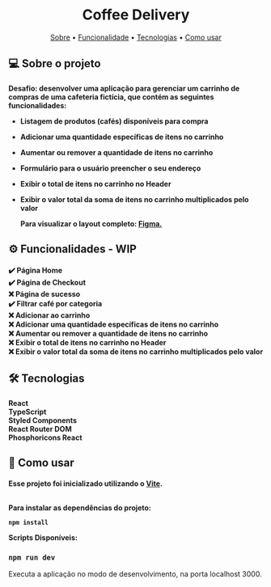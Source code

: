 ## <h1 align="center"> Coffee Delivery </h1>

<p align="center">
  <a href="#-sobre-o-projeto">Sobre</a> •
  <a href="#-funcionalidade">Funcionalidade</a> •
  <a href="#-tecnologias">Tecnologias</a> •
  <a href="#-como-usar">Como usar </a>
</p>

## 💻 Sobre o projeto

<h4>
  Desafio: desenvolver uma aplicação para gerenciar um carrinho de compras de uma cafeteria fictícia, que contém as seguintes funcionalidades:

- Listagem de produtos (cafés) disponíveis para compra
- Adicionar uma quantidade específicas de itens no carrinho
- Aumentar ou remover a quantidade de itens no carrinho
- Formulário para o usuário preencher o seu endereço
- Exibir o total de itens no carrinho no Header
- Exibir o valor total da soma de itens no carrinho multiplicados pelo valor

  Para visualizar o layout completo: <a href="https://www.figma.com/file/gJR0YyOD2UgHcjFde1WS2S/Coffee-Delivery-(Copy)"> Figma. <a/>
</h4>

## ⚙️ Funcionalidades - WIP

<h4>
  ✔️ Página Home <br>
  ✔️ Página de Checkout <br>
  ❌ Página de sucesso <br>
  ✔️ Filtrar café por categoria <br>
  ❌ Adicionar ao carrinho <br>
  ❌ Adicionar uma quantidade específicas de itens no carrinho <br>
  ❌ Aumentar ou remover a quantidade de itens no carrinho <br>
  ❌ Exibir o total de itens no carrinho no Header <br>
  ❌ Exibir o valor total da soma de itens no carrinho multiplicados pelo valor <br>
</h4>

## 🛠 Tecnologias

<h4>
  React <br>
  TypeScript <br>
  Styled Components <br>
  React Router DOM <br>
  Phosphoricons React <br>
</h4>

## 🧭 Como usar

<h4>
  Esse projeto foi inicializado utilizando o <a href="https://vitejs.dev">Vite</a>.
  <br>
  <br>

Para instalar as dependências do projeto:

```
npm install
```

  <p>Scripts Disponíveis:</p>
  
  ### `npm run dev`
  
  <p>Executa a aplicação no modo de desenvolvimento, na porta localhost 3000.</p>
</h4>
